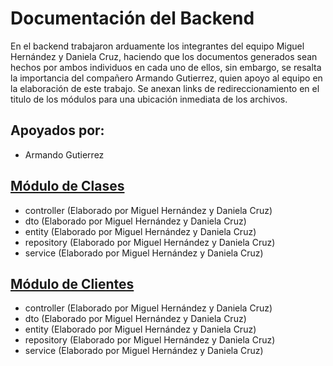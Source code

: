 # Documentación del Backend
En el backend trabajaron arduamente los integrantes del equipo Miguel Hernández y Daniela Cruz, haciendo que los documentos generados sean hechos por ambos individuos en cada uno de ellos, sin embargo, se resalta la importancia del compañero Armando Gutierrez, quien apoyo al equipo en la elaboración de este trabajo. Se anexan links de redireccionamiento en el titulo de los módulos para una ubicación inmediata de los archivos.

## Apoyados por:
- Armando Gutierrez

## [Módulo de Clases](https://github.com/mictlangelo10/Integradora/tree/main/Backend/src/main/java/com/integradora/gimnasio/Clases)
- controller (Elaborado por Miguel Hernández y Daniela Cruz)
- dto (Elaborado por Miguel Hernández y Daniela Cruz)
- entity (Elaborado por Miguel Hernández y Daniela Cruz)
- repository (Elaborado por Miguel Hernández y Daniela Cruz)
- service (Elaborado por Miguel Hernández y Daniela Cruz)

## [Módulo de Clientes](https://github.com/mictlangelo10/Integradora/tree/main/Backend/src/main/java/com/integradora/gimnasio/Clientes)
- controller (Elaborado por Miguel Hernández y Daniela Cruz)
- dto (Elaborado por Miguel Hernández y Daniela Cruz)
- entity (Elaborado por Miguel Hernández y Daniela Cruz)
- repository (Elaborado por Miguel Hernández y Daniela Cruz)
- service (Elaborado por Miguel Hernández y Daniela Cruz)

